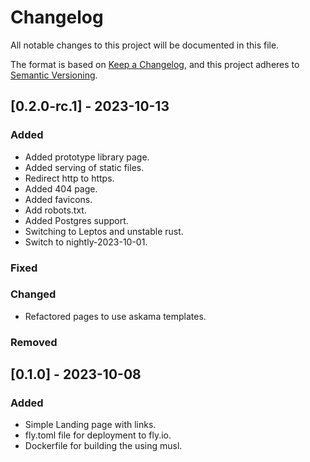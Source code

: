 # Changelog

All notable changes to this project will be documented in this file.

The format is based on [Keep a Changelog](https://keepachangelog.com/en/1.0.0/),
and this project adheres to [Semantic Versioning](https://semver.org/spec/v2.0.0.html).

## [0.2.0-rc.1] - 2023-10-13

### Added

- Added prototype library page.
- Added serving of static files.
- Redirect http to https.
- Added 404 page.
- Added favicons.
- Add robots.txt.
- Added Postgres support.
- Switching to Leptos and unstable rust.
- Switch to nightly-2023-10-01.

### Fixed

### Changed

- Refactored pages to use askama templates.

### Removed

## [0.1.0] - 2023-10-08

### Added

- Simple Landing page with links.
- fly.toml file for deployment to fly.io.
- Dockerfile for building the using musl.
